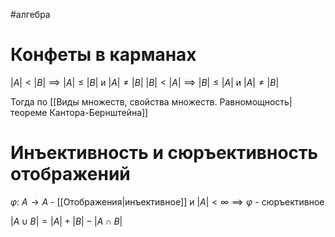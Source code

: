 #алгебра 
# Конфеты в карманах
$|A| < |B| \implies |A| \leq |B|$ и $|A| \neq |B|$
$|B| < |A| \implies |B| \leq |A|$ и $|A| \neq |B|$

Тогда по [[Виды множеств, свойства множеств. Равномощность|теореме Кантора-Бернштейна]]

# Инъективность и сюръективность отображений
$\varphi: \ A \to A$ - [[Отображения|инъективное]] и $|A| < \infty \implies \varphi$ - сюръективное

$|A \cup B| = |A| + |B| - |A \cap B|$